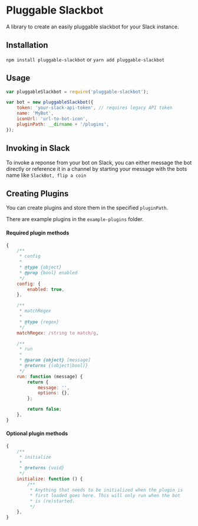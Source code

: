 # Pluggable Slackbot

A library to create an easily pluggable slackbot for your Slack instance.

## Installation

`npm install pluggable-slackbot` or `yarn add pluggable-slackbot`

## Usage

```js
var pluggableSlackbot = require('pluggable-slackbot');

var bot = new pluggableSlackbot({
	token: 'your-slack-api-token', // requires legacy API token
	name: 'MyBot',
	iconUrl: 'url-to-bot-icon',
	pluginPath: __dirname + '/plugins',
});
```

## Invoking in Slack

To invoke a reponse from your bot on Slack, you can either message the bot directly or reference it in a channel by starting your message with the bots name like `SlackBot, flip a coin`

## Creating Plugins

You can create plugins and store them in the specified `pluginPath`.

There are example plugins in the `example-plugins` folder.

#### Required plugin methods

```js
{
	/**
	 * config
	 *
	 * @type {object}
	 * @prop {bool} enabled
	 */
	config: {
		enabled: true,
	},

	/**
	 * matchRegex
	 *
	 * @type {regex}
	 */
	matchRegex: /string to match/g,

	/**
	 * run
	 *
	 * @param {object} [message]
	 * @returns {(object|bool)}
	 */
	run: function (message) {
		return {
			message: '',
			options: {},
		};

		return false;
	},
}
```

#### Optional plugin methods

```js
{
	/**
	 * initialize
	 *
	 * @returns {void}
	 */
	initialize: function () {
		/**
		 * Anything that needs to be initialized when the plugin is
		 * first loaded goes here. This will only run when the bot
		 * is (re)started.
		 */
	},
}
```
